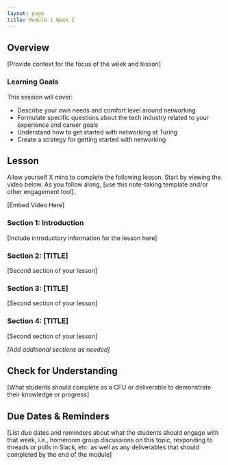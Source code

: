 ```yaml
---
layout: page
title: Module 1 Week 2
---
```


## Overview
[Provide context for the focus of the week and lesson]

### Learning Goals
This session will cover:

* Describe your own needs and comfort level around networking
* Formulate specific questions about the tech industry related to your experience and career goals
* Understand how to get started with networking at Turing
* Create a strategy for getting started with networking

## Lesson 
Allow yourself X mins to complete the following lesson. Start by viewing the video below. As you follow along, [use this note-taking template and/or other engagement tool].

[Embed Video Here]

### Section 1: Introduction 
[Include introductory information for the lesson here]

### Section 2: [TITLE]
[Second section of your lesson]

### Section 3: [TITLE]
[Second section of your lesson]

### Section 4: [TITLE]
[Second section of your lesson]

*[Add additional sections as needed]* 

## Check for Understanding
[What students should complete as a CFU or deliverable to demonstrate their knowledge or progress]

## Due Dates & Reminders
[List due dates and reminders about what the students should engage with that week, i.e., homeroom group discussions on this topic, responding to threads or polls in Slack, etc. as well as any deliverables that should completed by the end of the module]
